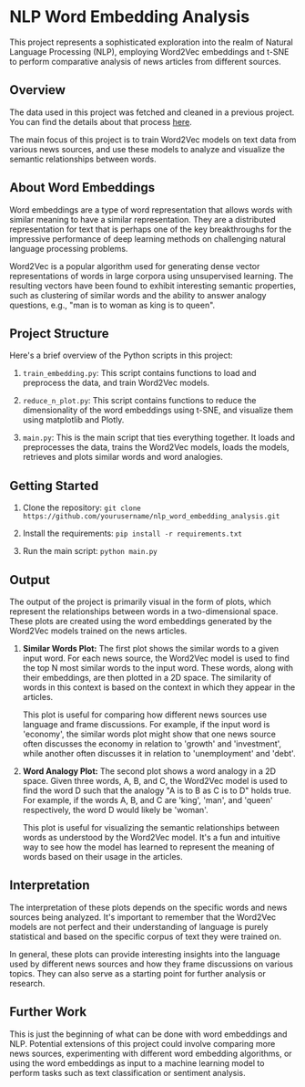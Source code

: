 # NLP Word Embedding Analysis

This project represents a sophisticated exploration into the realm of Natural Language Processing (NLP), employing Word2Vec embeddings and t-SNE to perform comparative analysis of news articles from different sources.

## Overview

The data used in this project was fetched and cleaned in a previous project. You can find the details about that process [here](https://github.com/DimensionDweller/news_sentiment_analysis_viz).

The main focus of this project is to train Word2Vec models on text data from various news sources, and use these models to analyze and visualize the semantic relationships between words.

## About Word Embeddings

Word embeddings are a type of word representation that allows words with similar meaning to have a similar representation. They are a distributed representation for text that is perhaps one of the key breakthroughs for the impressive performance of deep learning methods on challenging natural language processing problems.

Word2Vec is a popular algorithm used for generating dense vector representations of words in large corpora using unsupervised learning. The resulting vectors have been found to exhibit interesting semantic properties, such as clustering of similar words and the ability to answer analogy questions, e.g., "man is to woman as king is to queen".

## Project Structure

Here's a brief overview of the Python scripts in this project:

1. `train_embedding.py`: This script contains functions to load and preprocess the data, and train Word2Vec models.

2. `reduce_n_plot.py`: This script contains functions to reduce the dimensionality of the word embeddings using t-SNE, and visualize them using matplotlib and Plotly.

3. `main.py`: This is the main script that ties everything together. It loads and preprocesses the data, trains the Word2Vec models, loads the models, retrieves and plots similar words and word analogies.

## Getting Started

1. Clone the repository: `git clone https://github.com/yourusername/nlp_word_embedding_analysis.git`

2. Install the requirements: `pip install -r requirements.txt`

3. Run the main script: `python main.py`


## Output

The output of the project is primarily visual in the form of plots, which represent the relationships between words in a two-dimensional space. These plots are created using the word embeddings generated by the Word2Vec models trained on the news articles.

1. **Similar Words Plot:** The first plot shows the similar words to a given input word. For each news source, the Word2Vec model is used to find the top N most similar words to the input word. These words, along with their embeddings, are then plotted in a 2D space. The similarity of words in this context is based on the context in which they appear in the articles.

    This plot is useful for comparing how different news sources use language and frame discussions. For example, if the input word is 'economy', the similar words plot might show that one news source often discusses the economy in relation to 'growth' and 'investment', while another often discusses it in relation to 'unemployment' and 'debt'.

2. **Word Analogy Plot:** The second plot shows a word analogy in a 2D space. Given three words, A, B, and C, the Word2Vec model is used to find the word D such that the analogy "A is to B as C is to D" holds true. For example, if the words A, B, and C are 'king', 'man', and 'queen' respectively, the word D would likely be 'woman'.

    This plot is useful for visualizing the semantic relationships between words as understood by the Word2Vec model. It's a fun and intuitive way to see how the model has learned to represent the meaning of words based on their usage in the articles.

## Interpretation

The interpretation of these plots depends on the specific words and news sources being analyzed. It's important to remember that the Word2Vec models are not perfect and their understanding of language is purely statistical and based on the specific corpus of text they were trained on.

In general, these plots can provide interesting insights into the language used by different news sources and how they frame discussions on various topics. They can also serve as a starting point for further analysis or research.

## Further Work

This is just the beginning of what can be done with word embeddings and NLP. Potential extensions of this project could involve comparing more news sources, experimenting with different word embedding algorithms, or using the word embeddings as input to a machine learning model to perform tasks such as text classification or sentiment analysis.
